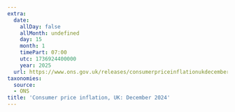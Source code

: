 ```yaml
---
extra:
  date:
    allDay: false
    allMonth: undefined
    day: 15
    month: 1
    timePart: 07:00
    utc: 1736924400000
    year: 2025
  url: https://www.ons.gov.uk/releases/consumerpriceinflationukdecember2024
taxonomies:
  source:
  - ONS
title: 'Consumer price inflation, UK: December 2024'
---
```

